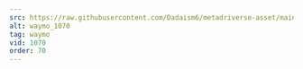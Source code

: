 ```yaml
---
src: https://raw.githubusercontent.com/Dadaism6/metadriverse-asset/main/script-waymo-output-newcompressed/waymo_1070.mp4
alt: waymo_1070
tag: waymo
vid: 1070
order: 70
---
```

